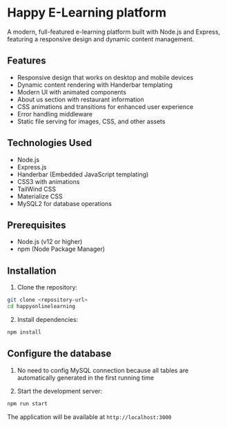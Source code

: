 # Happy E-Learning platform


A modern, full-featured e-learning platform built with Node.js and Express, featuring a responsive design and dynamic content management.

## Features

- Responsive design that works on desktop and mobile devices
- Dynamic content rendering with Handerbar templating
- Modern UI with animated components
- About us section with restaurant information
- CSS animations and transitions for enhanced user experience
- Error handling middleware
- Static file serving for images, CSS, and other assets

## Technologies Used

- Node.js
- Express.js
- Handerbar (Embedded JavaScript templating)
- CSS3 with animations
- TailWind CSS
- Materialize CSS
- MySQL2 for database operations

## Prerequisites

- Node.js (v12 or higher)
- npm (Node Package Manager)

## Installation

1. Clone the repository:
```bash
git clone <repository-url>
cd happyonlinelearning
```

2. Install dependencies:
```bash
npm install
```

## Configure the database
   1. No need to config MySQL connection because all tables are automatically generated in the first running time

   2. Start the development server:
   ```bash
   npm run start
   ```

   The application will be available at `http://localhost:3000`
